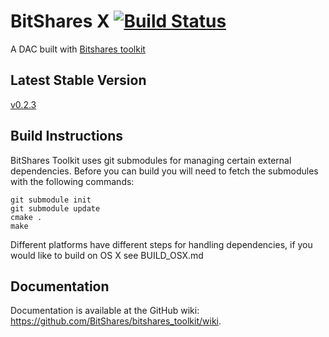 BitShares X [![Build Status](https://travis-ci.org/dacsunlimited/bitsharesx.png)](https://travis-ci.org/dacsunlimited/bitsharesx)
===============================
A DAC built with [Bitshares toolkit](https://github.com/BitShares/bitshares_toolkit)

Latest Stable Version
------------------
[v0.2.3](https://github.com/dacsunlimited/bitsharesx/releases/tag/0.2.3)

Build Instructions
------------------
BitShares Toolkit uses git submodules for managing certain external dependencies. Before
you can build you will need to fetch the submodules with the following commands:

    git submodule init
    git submodule update
    cmake .
    make

Different platforms have different steps for handling dependencies, if you 
would like to build on OS X see BUILD_OSX.md

Documentation
------------------
Documentation is available at the GitHub wiki: https://github.com/BitShares/bitshares_toolkit/wiki.
